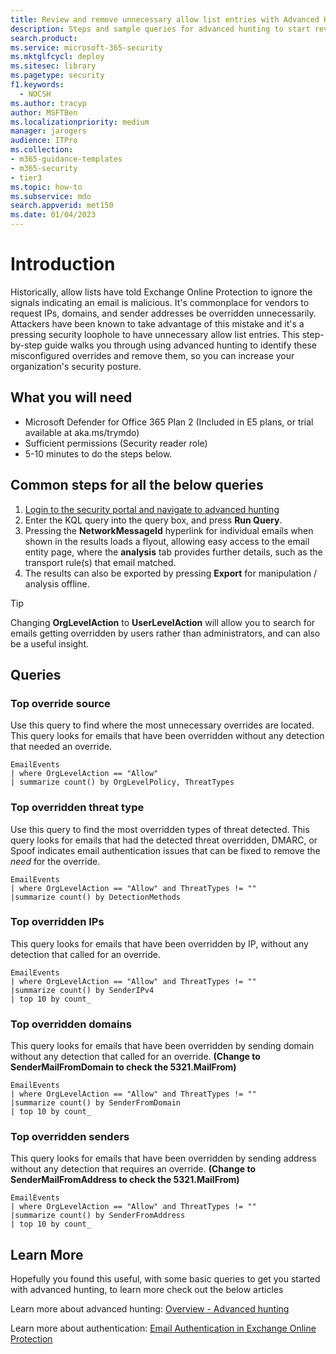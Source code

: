 ```yaml
---
title: Review and remove unnecessary allow list entries with Advanced Hunting in Microsoft Defender for Office 365
description: Steps and sample queries for advanced hunting to start reviewing your security configuration and removing unnecessary allow list entries.
search.product:
ms.service: microsoft-365-security
ms.mktglfcycl: deploy
ms.sitesec: library
ms.pagetype: security
f1.keywords:
  - NOCSH
ms.author: tracyp
author: MSFTBen
ms.localizationpriority: medium
manager: jarogers
audience: ITPro
ms.collection:
- m365-guidance-templates
- m365-security
- tier3
ms.topic: how-to
ms.subservice: mdo
search.appverid: met150
ms.date: 01/04/2023
---
```


# Introduction

Historically, allow lists have told Exchange Online Protection to ignore the signals indicating an email is malicious. It's commonplace for vendors to request IPs, domains, and sender addresses be overridden unnecessarily. Attackers have been known to take advantage of this mistake and it's a pressing security loophole to have unnecessary allow list entries. This step-by-step guide walks you through using advanced hunting to identify these misconfigured overrides and remove them, so you can increase your organization's security posture.

## What you will need

- Microsoft Defender for Office 365 Plan 2 (Included in E5 plans, or trial available at aka.ms/trymdo)
- Sufficient permissions (Security reader role)
- 5-10 minutes to do the steps below.

## Common steps for all the below queries

1. [Login to the security portal and navigate to advanced hunting](https://security.microsoft.com/advanced-hunting)
2. Enter the KQL query into the query box, and press **Run Query**.
3. Pressing the **NetworkMessageId** hyperlink for individual emails when shown in the results loads a flyout, allowing easy access to the email entity page, where the **analysis** tab provides further details, such as the transport rule(s) that email matched.
4. The results can also be exported by pressing **Export** for manipulation / analysis offline.

> [!TIP]
> Changing **OrgLevelAction** to **UserLevelAction** will allow you to search for emails getting overridden by users rather than administrators, and can also be a useful insight.

## Queries

### Top override source

Use this query to find where the most unnecessary overrides are located. This query looks for emails that have been overridden without any detection that needed an override.

```kusto
EmailEvents
| where OrgLevelAction == "Allow"
| summarize count() by OrgLevelPolicy, ThreatTypes
```

### Top overridden threat type

Use this query to find the most overridden types of threat detected. This query looks for emails that had the detected threat overridden, DMARC, or Spoof indicates email authentication issues that can be fixed to remove the *need* for the override.

```kusto
EmailEvents
| where OrgLevelAction == "Allow" and ThreatTypes != ""
|summarize count() by DetectionMethods
```

### Top overridden IPs

This query looks for emails that have been overridden by IP, without any detection that called for an override.

```kusto
EmailEvents
| where OrgLevelAction == "Allow" and ThreatTypes != ""
|summarize count() by SenderIPv4
| top 10 by count_
```

### Top overridden domains

This query looks for emails that have been overridden by sending domain without any detection that called for an override. **(Change to SenderMailFromDomain to check the 5321.MailFrom)**

```kusto
EmailEvents
| where OrgLevelAction == "Allow" and ThreatTypes != ""
|summarize count() by SenderFromDomain
| top 10 by count_
```

### Top overridden senders

This query looks for emails that have been overridden by sending address without any detection that requires an override. **(Change to SenderMailFromAddress to check the 5321.MailFrom)**

```kusto
EmailEvents
| where OrgLevelAction == "Allow" and ThreatTypes != ""
|summarize count() by SenderFromAddress
| top 10 by count_
```

## Learn More

Hopefully you found this useful, with some basic queries to get you started with advanced hunting, to learn more check out the below articles

Learn more about advanced hunting: [Overview - Advanced hunting](../../defender/advanced-hunting-overview.md)

Learn more about authentication: [Email Authentication in Exchange Online Protection](../email-authentication-about.md)

